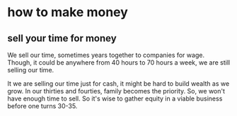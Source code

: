 # how to make money

## sell your time for money

We sell our time, sometimes years together to companies for wage. Though, it could be anywhere from 40 hours to 70 hours a week, we are still selling our time. 

It we are selling our time just for cash, it might be hard to build wealth as we grow. In our thirties and fourties, family becomes the priority. So, we won't have enough time to sell. 
So it's wise to gather equity in a viable business before one turns 30-35.
